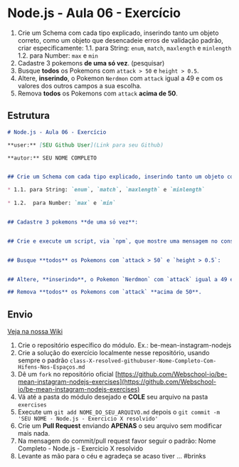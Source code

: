 # Node.js - Aula 06 - Exercício

1. Crie um Schema com cada tipo explicado, inserindo tanto um objeto correto, como um objeto que desencadeie erros de validação padrão, criar especificamente:
    1.1. para String: `enum`, `match`, `maxlength` e `minlength`
    1.2.  para Number: `max` e `min`
2. Cadastre 3 pokemons **de uma só vez**. (pesquisar)
3. Busque **todos** os Pokemons com `attack > 50` e `height > 0.5`.
4. Altere, **inserindo**, o Pokemon `Nerdmon` com `attack` igual a 49 e com os valores dos outros campos a sua escolha.
5. Remova **todos** os Pokemons com `attack` **acima de 50**.

## Estrutura

```md
# Node.js - Aula 06 - Exercício

**user:** [SEU Github User](Link para seu Github)

**autor:** SEU NOME COMPLETO


## Crie um Schema com cada tipo explicado, inserindo tanto um objeto correto, como um objeto que desencadeie erros de validação padrão, criar especificamente:

* 1.1. para String: `enum`, `match`, `maxlength` e `minlength`
    
* 1.2.  para Number: `max` e `min`


## Cadastre 3 pokemons **de uma só vez**:


## Crie e execute um script, via `npm`, que mostre uma mensagem no console com a global, que possui caminho para o diretório atual.


## Busque **todos** os Pokemons com `attack > 50` e `height > 0.5`:


## Altere, **inserindo**, o Pokemon `Nerdmon` com `attack` igual a 49 e com os valores dos outros campos a sua escolha.

## Remova **todos** os Pokemons com `attack` **acima de 50**.

```


## Envio

[Veja na nossa Wiki](https://github.com/Webschool-io/be-mean-instagram/wiki/Exerc%C3%ADcios)

1. Crie o repositório específico do módulo. Ex.: be-mean-instagram-nodejs
2. Crie a solução do exercício localmente nesse repositório, usando sempre o padrão `class-X-resolved-githubuser-Nome-Completo-Com-Hifens-Nos-Espaços.md`
3. Dê um `fork` no repositório oficial [https://github.com/Webschool-io/be-mean-instagram-nodejs-exercises](https://github.com/Webschool-io/be-mean-instagram-nodejs-exercises)
4. Vá até a pasta do módulo desejado e **COLE** seu arquivo na pasta `exercises`
5. Execute um `git add NOME_DO_SEU_ARQUIVO.md` depois o `git commit -m 'SEU NOME - Node.js - Exercicio X resolvido'`
5. Crie um **Pull Request** enviando **APENAS** o seu arquivo sem modificar mais nada.
6. Na mensagem do commit/pull request favor seguir o padrão: Nome Completo - Node.js - Exercicio X resolvido
7. Levante as mão para o céu e agradeça se acaso tiver ... #brinks
